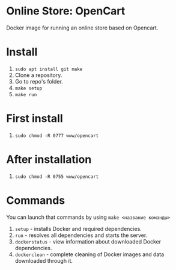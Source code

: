 # Online Store: OpenCart

Docker image for running an online store based on Opencart.

# Install
1. `sudo apt install git make`
1. Clone a repository.
1. Go to repo's folder.
1. `make setup`
1. `make run`

# First install
1. `sudo chmod -R 0777 www/opencart`

# After installation
1. `sudo chmod -R 0755 www/opencart`

# Commands
You can launch that commands by using `make <название команды>`
1. `setup` - installs Docker and required dependencies.
1. `run` - resolves all dependencies and starts the server.
1. `dockerstatus` - view information about downloaded Docker dependencies.
1. `dockerclean` - complete cleaning of Docker images and data downloaded through it.